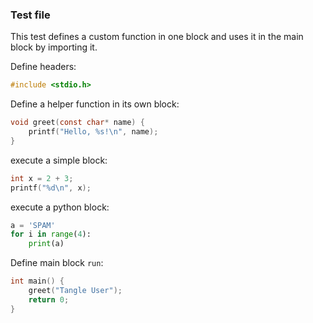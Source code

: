 ### Test file

This test defines a custom function in one block and uses it in the main block by importing it.

Define headers:

```c headers
#include <stdio.h>
```

Define a helper function in its own block:

```c helper
void greet(const char* name) {
    printf("Hello, %s!\n", name);
}
```

execute a simple block:
```c use=[headers] example
int x = 2 + 3;
printf("%d\n", x);
```

execute a python block:
```python monty
a = 'SPAM'
for i in range(4):
    print(a)
```


Define main block `run`:

```c use=[headers,helper] main_block
int main() {
    greet("Tangle User");
    return 0;
}
```
